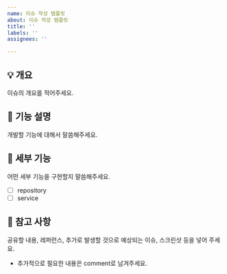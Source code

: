 ```yaml
---
name: 이슈 작성 템플릿
about: 이슈 작성 템플릿
title: ''
labels: ''
assignees: ''

---
```


## 💡 개요

이슈의 개요를 적어주세요.

## 🤩 기능 설명

개발할 기능에 대해서 말씀해주세요.

## 🍒 세부 기능

어떤 세부 기능을 구현할지 말씀해주세요.

- [ ] repository
- [ ] service

## 📖 참고 사항

공유할 내용, 레퍼런스, 추가로 발생할 것으로 예상되는 이슈, 스크린샷 등을 넣어 주세요.

- 추가적으로 필요한 내용은 comment로 남겨주세요.

